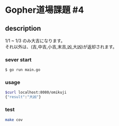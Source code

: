 # Gopher道場課題 #4

## description
1/1 ~ 1/3 のみ大吉になります。  
それ以外は、(吉,中吉,小吉,末吉,凶,大凶)が返却されます。

### sever start
```bash
$ go run main.go
```

### usage
```bash
$curl localhost:8080/omikuji
{"result":"大凶"}
```

### test
```bash
make cov
```
